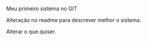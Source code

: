 Meu primeiro sistema no GIT

Alteração no readme para descrever melhor o sistema.

Alterar o que quiser.

